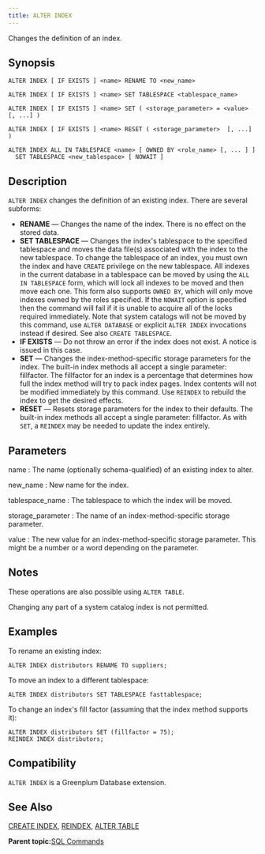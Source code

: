 ```yaml
---
title: ALTER INDEX 
---
```


Changes the definition of an index.

## <a id="section2"></a>Synopsis 

``` {#sql_command_synopsis}
ALTER INDEX [ IF EXISTS ] <name> RENAME TO <new_name>

ALTER INDEX [ IF EXISTS ] <name> SET TABLESPACE <tablespace_name>

ALTER INDEX [ IF EXISTS ] <name> SET ( <storage_parameter> = <value> [, ...] )

ALTER INDEX [ IF EXISTS ] <name> RESET ( <storage_parameter>  [, ...] )

ALTER INDEX ALL IN TABLESPACE <name> [ OWNED BY <role_name> [, ... ] ]
  SET TABLESPACE <new_tablespace> [ NOWAIT ]

```

## <a id="section3"></a>Description 

`ALTER INDEX` changes the definition of an existing index. There are several subforms:

-   **RENAME** — Changes the name of the index. There is no effect on the stored data.
-   **SET TABLESPACE** — Changes the index's tablespace to the specified tablespace and moves the data file\(s\) associated with the index to the new tablespace. To change the tablespace of an index, you must own the index and have `CREATE` privilege on the new tablespace. All indexes in the current database in a tablespace can be moved by using the `ALL IN TABLESPACE` form, which will lock all indexes to be moved and then move each one. This form also supports `OWNED BY`, which will only move indexes owned by the roles specified. If the `NOWAIT` option is specified then the command will fail if it is unable to acquire all of the locks required immediately. Note that system catalogs will not be moved by this command, use `ALTER DATABASE` or explicit `ALTER INDEX` invocations instead if desired. See also `CREATE TABLESPACE`.
-   **IF EXISTS** — Do not throw an error if the index does not exist. A notice is issued in this case.
-   **SET** — Changes the index-method-specific storage parameters for the index. The built-in index methods all accept a single parameter: fillfactor. The fillfactor for an index is a percentage that determines how full the index method will try to pack index pages. Index contents will not be modified immediately by this command. Use `REINDEX` to rebuild the index to get the desired effects.
-   **RESET** — Resets storage parameters for the index to their defaults. The built-in index methods all accept a single parameter: fillfactor. As with `SET`, a `REINDEX` may be needed to update the index entirely.

## <a id="section4"></a>Parameters 

name
:   The name \(optionally schema-qualified\) of an existing index to alter.

new\_name
:   New name for the index.

tablespace\_name
:   The tablespace to which the index will be moved.

storage\_parameter
:   The name of an index-method-specific storage parameter.

value
:   The new value for an index-method-specific storage parameter. This might be a number or a word depending on the parameter.

## <a id="section5"></a>Notes 

These operations are also possible using `ALTER TABLE`.

Changing any part of a system catalog index is not permitted.

## <a id="section6"></a>Examples 

To rename an existing index:

```
ALTER INDEX distributors RENAME TO suppliers;
```

To move an index to a different tablespace:

```
ALTER INDEX distributors SET TABLESPACE fasttablespace;
```

To change an index's fill factor \(assuming that the index method supports it\):

```
ALTER INDEX distributors SET (fillfactor = 75);
REINDEX INDEX distributors;
```

## <a id="section7"></a>Compatibility 

`ALTER INDEX` is a Greenplum Database extension.

## <a id="section8"></a>See Also 

[CREATE INDEX](CREATE_INDEX.html), [REINDEX](REINDEX.html), [ALTER TABLE](ALTER_TABLE.html)

**Parent topic:**[SQL Commands](../sql_commands/sql_ref.html)

